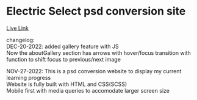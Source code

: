 # Electric Select psd conversion site

[Live Link](https://sjimmykang-electric-select.netlify.app/)

changelog:  
DEC-20-2022: added gallery feature with JS  
            Now the aboutGallery section has arrows with hover/focus transition with function to shift focus to previous/next image  

NOV-27-2022: This is a psd conversion website to display my current learning progress  
            Website is fully built with HTML and CSS(SCSS)  
            Mobile first with media queries to accomodate larger screen size  
